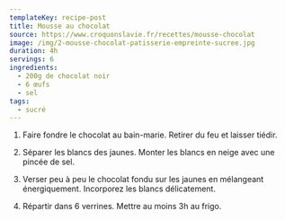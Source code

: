 ```yaml
---
templateKey: recipe-post
title: Mousse au chocolat
source: https://www.croquonslavie.fr/recettes/mousse-chocolat
image: /img/2-mousse-chocolat-patisserie-empreinte-sucree.jpg
duration: 4h
servings: 6
ingredients:
  - 200g de chocolat noir
  - 6 œufs
  - sel
tags:
  - sucré
---
```

1. Faire fondre le chocolat au bain-marie. Retirer du feu et laisser tiédir.

2. Séparer les blancs des jaunes. Monter les blancs en neige avec une pincée de sel.

3. Verser peu à peu le chocolat fondu sur les jaunes en mélangeant énergiquement. Incorporez les blancs délicatement.

4. Répartir dans 6 verrines. Mettre au moins 3h au frigo.
